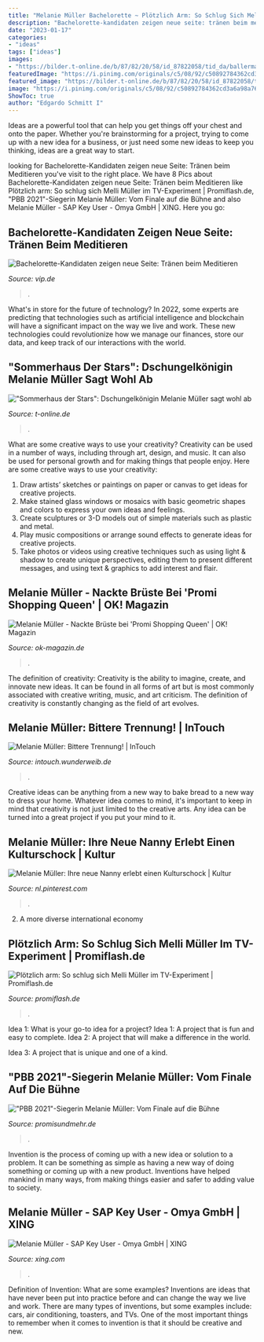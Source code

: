 ```yaml
---
title: "Melanie Müller Bachelorette ~ Plötzlich Arm: So Schlug Sich Melli Müller Im Tv-experiment"
description: "Bachelorette-kandidaten zeigen neue seite: tränen beim meditieren"
date: "2023-01-17"
categories:
- "ideas"
tags: ["ideas"]
images:
- "https://bilder.t-online.de/b/87/82/20/58/id_87822058/tid_da/ballermannstar-melanie-mueller-und-ihr-ehemann-mike-bluemer-.jpg"
featuredImage: "https://i.pinimg.com/originals/c5/08/92/c50892784362cd3a6a98a764b68524b4.jpg"
featured_image: "https://bilder.t-online.de/b/87/82/20/58/id_87822058/tid_da/ballermannstar-melanie-mueller-und-ihr-ehemann-mike-bluemer-.jpg"
image: "https://i.pinimg.com/originals/c5/08/92/c50892784362cd3a6a98a764b68524b4.jpg"
ShowToc: true
author: "Edgardo Schmitt I"
---
```



Ideas are a powerful tool that can help you get things off your chest and onto the paper. Whether you're brainstorming for a project, trying to come up with a new idea for a business, or just need some new ideas to keep you thinking, ideas are a great way to start.

	

		
looking for Bachelorette-Kandidaten zeigen neue Seite: Tränen beim Meditieren you've visit to the right place. We have 8 Pics about Bachelorette-Kandidaten zeigen neue Seite: Tränen beim Meditieren like Plötzlich arm: So schlug sich Melli Müller im TV-Experiment | Promiflash.de, &quot;PBB 2021&quot;-Siegerin Melanie Müller: Vom Finale auf die Bühne and also Melanie Müller - SAP Key User - Omya GmbH | XING. Here you go:
		
    
## Bachelorette-Kandidaten Zeigen Neue Seite: Tränen Beim Meditieren

<img loading=lazy src="https://ais.rtl.de/vms/5f96a4a34030c2187c1742dc/960x0/image.jpg" onerror="this.onerror=null;this.src='https://tse4.mm.bing.net/th?id=OIP.IKYphrnCVuTcqnvimXX3MAHaEK&amp;pid=15.1';" alt="Bachelorette-Kandidaten zeigen neue Seite: Tränen beim Meditieren">

_Source: vip.de_

>. 

	

What's in store for the future of technology?
In 2022, some experts are predicting that technologies such as artificial intelligence and blockchain will have a significant impact on the way we live and work. These new technologies could revolutionize how we manage our finances, store our data, and keep track of our interactions with the world.

    
## &quot;Sommerhaus Der Stars&quot;: Dschungelkönigin Melanie Müller Sagt Wohl Ab

<img loading=lazy src="https://bilder.t-online.de/b/87/82/20/58/id_87822058/tid_da/ballermannstar-melanie-mueller-und-ihr-ehemann-mike-bluemer-.jpg" onerror="this.onerror=null;this.src='https://tse4.mm.bing.net/th?id=OIP.INnUyw5rC8xLsZEH7ua2VQHaEJ&amp;pid=15.1';" alt="&quot;Sommerhaus der Stars&quot;: Dschungelkönigin Melanie Müller sagt wohl ab">

_Source: t-online.de_

>. 

	

What are some creative ways to use your creativity?
Creativity can be used in a number of ways, including through art, design, and music. It can also be used for personal growth and for making things that people enjoy. Here are some creative ways to use your creativity: 
1. Draw artists’ sketches or paintings on paper or canvas to get ideas for creative projects. 
2. Make stained glass windows or mosaics with basic geometric shapes and colors to express your own ideas and feelings. 
3. Create sculptures or 3-D models out of simple materials such as plastic and metal. 
4. Play music compositions or arrange sound effects to generate ideas for creative projects. 
5. Take photos or videos using creative techniques such as using light & shadow to create unique perspectives, editing them to present different messages, and using text & graphics to add interest and flair.

    
## Melanie Müller - Nackte Brüste Bei &#039;Promi Shopping Queen&#039; | OK! Magazin

<img loading=lazy src="https://cdn.okmag.de/f/styles/facebook/public/media/gallery/720b0a392a740f218eca018b8ad2aa4a.jpg" onerror="this.onerror=null;this.src='https://tse3.mm.bing.net/th?id=OIP.PiMm98C_0qhBgX8cypz1mwHaEK&amp;pid=15.1';" alt="Melanie Müller - Nackte Brüste bei &#039;Promi Shopping Queen&#039; | OK! Magazin">

_Source: ok-magazin.de_

>. 

	

The definition of creativity:
Creativity is the ability to imagine, create, and innovate new ideas. It can be found in all forms of art but is most commonly associated with creative writing, music, and art criticism. The definition of creativity is constantly changing as the field of art evolves.

    
## Melanie Müller: Bittere Trennung! | InTouch

<img loading=lazy src="https://images.intouch.wunderweib.de/melanie-mueller-mike,id=2e6b834e,b=intouch,w=1100,rm=sk.jpeg" onerror="this.onerror=null;this.src='https://tse2.mm.bing.net/th?id=OIP.OObe1Av9ZPU87ocLvIZDLwHaEK&amp;pid=15.1';" alt="Melanie Müller: Bittere Trennung! | InTouch">

_Source: intouch.wunderweib.de_

>. 

	

Creative ideas can be anything from a new way to bake bread to a new way to dress your home. Whatever idea comes to mind, it's important to keep in mind that creativity is not just limited to the creative arts. Any idea can be turned into a great project if you put your mind to it.

    
## Melanie Müller: Ihre Neue Nanny Erlebt Einen Kulturschock | Kultur

<img loading=lazy src="https://i.pinimg.com/originals/c5/08/92/c50892784362cd3a6a98a764b68524b4.jpg" onerror="this.onerror=null;this.src='https://tse4.mm.bing.net/th?id=OIP.SsuVorjujN-JXEizv8TMHgHaEK&amp;pid=15.1';" alt="Melanie Müller: Ihre neue Nanny erlebt einen Kulturschock | Kultur">

_Source: nl.pinterest.com_

>. 

	

2. A more diverse international economy 

    
## Plötzlich Arm: So Schlug Sich Melli Müller Im TV-Experiment | Promiflash.de

<img loading=lazy src="https://content1.promiflash.de/article-images/video_1080/melanie-mueller-laechelt-5.jpg" onerror="this.onerror=null;this.src='https://tse2.mm.bing.net/th?id=OIP.q5iPTk14rqmap3jYzh64DQHaEK&amp;pid=15.1';" alt="Plötzlich arm: So schlug sich Melli Müller im TV-Experiment | Promiflash.de">

_Source: promiflash.de_

>. 

	

Idea 1: What is your go-to idea for a project?
Idea 1: A project that is fun and easy to complete.
Idea 2: A project that will make a difference in the world.

Idea 3: A project that is unique and one of a kind.

    
## &quot;PBB 2021&quot;-Siegerin Melanie Müller: Vom Finale Auf Die Bühne

<img loading=lazy src="https://www.promisundmehr.de/wp-content/uploads/2021/08/pbb21melaniefinaletitel-1152x576.jpg" onerror="this.onerror=null;this.src='https://tse1.mm.bing.net/th?id=OIP.-11F3PR7u60CUaySKsBTzwHaDt&amp;pid=15.1';" alt="&quot;PBB 2021&quot;-Siegerin Melanie Müller: Vom Finale auf die Bühne">

_Source: promisundmehr.de_

>. 

	

Invention is the process of coming up with a new idea or solution to a problem. It can be something as simple as having a new way of doing something or coming up with a new product. Inventions have helped mankind in many ways, from making things easier and safer to adding value to society.

    
## Melanie Müller - SAP Key User - Omya GmbH | XING

<img loading=lazy src="https://profile-images.xing.com/images/b39f1ce97c288ea8702b72e8d445b62c-2/melanie-müller.256x256.jpg" onerror="this.onerror=null;this.src='https://tse4.mm.bing.net/th?id=OIP.V--2S7B9PGY1r_WAqloahwHaHa&amp;pid=15.1';" alt="Melanie Müller - SAP Key User - Omya GmbH | XING">

_Source: xing.com_

>. 

	

Definition of Invention: What are some examples?
Inventions are ideas that have never been put into practice before and can change the way we live and work. There are many types of inventions, but some examples include: cars, air conditioning, toasters, and TVs. One of the most important things to remember when it comes to invention is that it should be creative and new.

